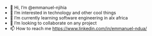 - 👋 Hi, I’m @emmanuel-njihia
- 👀 I’m interested in technology and other cool things
- 🌱 I’m currently learning software engineering in alx africa
- 💞️ I’m looking to collaborate on any project
- 📫 How to reach me https://www.linkedin.com/in/emmanuel-ndua/

<!---
emmanuel-njihia/emmanuel-njihia is a ✨ special ✨ repository because its `README.md` (this file) appears on your GitHub profile.
You can click the Preview link to take a look at your changes.
--->
